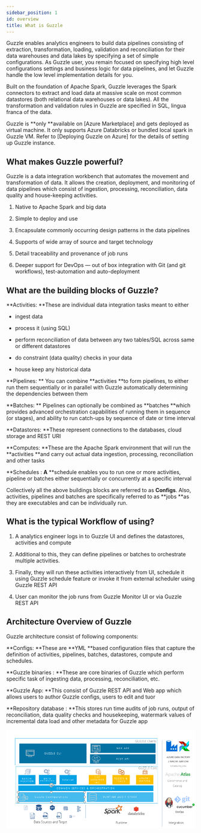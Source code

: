 ```yaml
---
sidebar_position: 1
id: overview
title: What is Guzzle
---
```

Guzzle enables analytics engineers to build data pipelines consisting of extraction, transformation, loading, validation and reconciliation for their data warehouses and data lakes by specifying a set of simple configurations. As Guzzle user, you remain focused on specifying high level configurations settings and business logic for data pipelines, and let Guzzle handle the low level implementation details for you.

Built on the foundation of Apache Spark, Guzzle leverages the Spark connectors to extract and load data at massive scale on most common datastores (both relational data warehouses or data lakes). All the transformation and validation rules in Guzzle are specified in SQL, lingua franca of the data. 

Guzzle is **only **available on [Azure Marketplace] and gets deployed as virtual machine. It only supports Azure Databricks or bundled local spark in Guzzle VM. Refer to [Deploying Guzzle on Azure] for the details of setting up Guzzle instance.

## What makes Guzzle powerful?

Guzzle is a data integration workbench that automates the movement and transformation of data. It allows the creation, deployment, and monitoring of data pipelines which consist of ingestion, processing, reconciliation, data quality and house-keeping activities.

1. Native to Apache Spark and big data

2. Simple to deploy and use

3. Encapsulate commonly occurring design patterns in the data pipelines

4. Supports of wide array of source and target technology

5. Detail traceability and provenance of job runs

6. Deeper support for DevOps — out of box integration with Git (and git workflows), test-automation and auto-deployment

## What are the building blocks of Guzzle?

**Activities: **These are individual data integration tasks meant to either 

* ingest data 

* process it (using SQL) 

* perform reconciliation of data between any two tables/SQL across same or different datastores

* do constraint (data quality) checks in your data

* house keep any historical data

**Pipelines: ** You can combine **activities **to form pipelines, to either run them sequentially or in parallel with Guzzle automatically determining the dependencies between them

**Batches: ** Pipelines can optionally be combined as **batches **which provides advanced orchestration capabilities of running them in sequence (or stages), and ability to run catch-ups by sequence of date or time interval

**Datastores: **These represent connections to the databases, cloud storage and REST URI

**Computes: **These are the Apache Spark environment that will run the **activities **and carry out actual data ingestion, processing, reconciliation and other tasks

**Schedules : **A** **schedule enables you to run one or more activities, pipeline or batches either sequentially or concurrently at a specific interval

Collectively all the above buildings blocks are referred to as **Configs**. Also, activities, pipelines and batches are specifically referred to as **jobs **as they are executables and can be individually run.

## What is the typical Workflow of using?

1. A analytics engineer logs in to Guzzle UI and defines the datastores, activities and compute 

2. Additional to this, they can define pipelines or batches to orchestrate multiple activities.

3. Finally, they will run these activities interactively from UI, schedule it using Guzzle schedule feature or invoke it from external scheduler using Guzzle REST API

4. User can monitor the job runs from Guzzle Monitor UI or via Guzzle REST API

## Architecture Overview of Guzzle

Guzzle architecture consist of following components: 

**Configs: **These are **YML **based configuration files that capture the definition of activities, pipelines, batches, datastores, compute and schedules. 

**Guzzle binaries : **These are core binaries of Guzzle which perform specific task of ingesting data, processing, reconciliation, etc.

**Guzzle App: **This consist of Guzzle REST API and Web app which allows users to author Guzzle configs, users to edit and tuor

**Repository database : **This stores run time audits of job runs, output of reconciliation, data quality checks and housekeeping, watermark values of incremental data load and other metadata for Guzzle app

![image alt text](/img/docs/introduction/introduction0.png)
